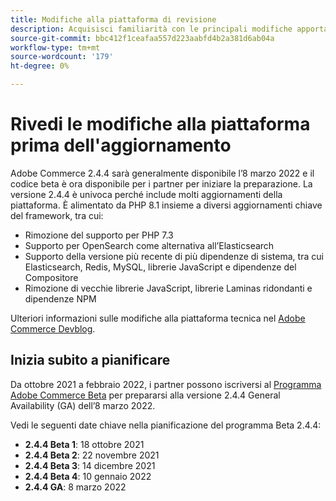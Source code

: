 ```yaml
---
title: Modifiche alla piattaforma di revisione
description: Acquisisci familiarità con le principali modifiche apportate alla piattaforma in una versione durante la preparazione all’aggiornamento del progetto Adobe Commerce o Magenti Open Source.
source-git-commit: bbc412f1ceafaa557d223aabfd4b2a381d6ab04a
workflow-type: tm+mt
source-wordcount: '179'
ht-degree: 0%

---
```



# Rivedi le modifiche alla piattaforma prima dell&#39;aggiornamento

Adobe Commerce 2.4.4 sarà generalmente disponibile l’8 marzo 2022 e il codice beta è ora disponibile per i partner per iniziare la preparazione. La versione 2.4.4 è univoca perché include molti aggiornamenti della piattaforma. È alimentato da PHP 8.1 insieme a diversi aggiornamenti chiave del framework, tra cui:

- Rimozione del supporto per PHP 7.3
- Supporto per OpenSearch come alternativa all’Elasticsearch
- Supporto della versione più recente di più dipendenze di sistema, tra cui Elasticsearch, Redis, MySQL, librerie JavaScript e dipendenze del Compositore
- Rimozione di vecchie librerie JavaScript, librerie Laminas ridondanti e dipendenze NPM

Ulteriori informazioni sulle modifiche alla piattaforma tecnica nel [Adobe Commerce Devblog](https://community.magento.com/t5/Magento-DevBlog/Technical-platform-changes-to-expect-in-Adobe-Commerce-2-4-4/ba-p/485506).

## Inizia subito a pianificare

Da ottobre 2021 a febbraio 2022, i partner possono iscriversi al [Programma Adobe Commerce Beta](https://devdocs.magento.com/release/beta-program.html) per prepararsi alla versione 2.4.4 General Availability (GA) dell’8 marzo 2022.

Vedi le seguenti date chiave nella pianificazione del programma Beta 2.4.4:

- **2.4.4 Beta 1**: 18 ottobre 2021
- **2.4.4 Beta 2**: 22 novembre 2021
- **2.4.4 Beta 3**: 14 dicembre 2021
- **2.4.4 Beta 4**: 10 gennaio 2022
- **2.4.4 GA**: 8 marzo 2022
